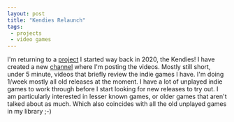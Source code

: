 ```yaml
---
layout: post
title: "Kendies Relaunch"
tags:
 - projects
 - video games
---
```

I'm returning to a [project](/projects/gaming/kendies) I started way back in 2020, the Kendies! I have created a new [channel](https://www.youtube.com/@KendikanePlays) where I'm posting the videos. Mostly still short, under 5 minute, videos that briefly review the indie games I have. I'm doing 1/week mostly all old releases at the moment. I have a lot of unplayed indie games to work through before I start looking for new releases to try out. I am particularly interested in lesser known games, or older games that aren't talked about as much. Which also coincides with all the old unplayed games in my library ;-)